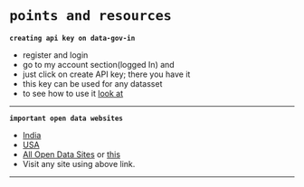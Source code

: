 # `points and resources`

**`creating api key on data-gov-in`**
- register and login
- go to my account section(logged In) and
- just click on create API key; there you have it
- this key can be used for any datasset
- to see how to use it [look at](how-to-use-dataGov-APIs.ipynb)

---
**`important open data websites`**
- [India](https://data.gov.in/)
- [USA](https://www.data.gov/)
- [All Open Data Sites](https://www.data.gov/open-gov/) or [this](https://data.gov.in/opendatasites)
- Visit any site using above link.
---
